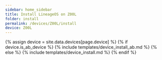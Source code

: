 ```yaml
---
sidebar: home_sidebar
title: Install LineageOS on Z00L
folder: install
permalink: /devices/Z00L/install
device: Z00L
---
```

{% assign device = site.data.devices[page.device] %}
{% if device.is_ab_device %}
{% include templates/device_install_ab.md %}
{% else %}
{% include templates/device_install.md %}
{% endif %}
